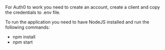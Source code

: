 For Auth0 to work you need to create an account, create a client and copy the credentials to .env file.

To run the application you need to have NodeJS installed and run the following commands:
  - npm install
  - npm start
